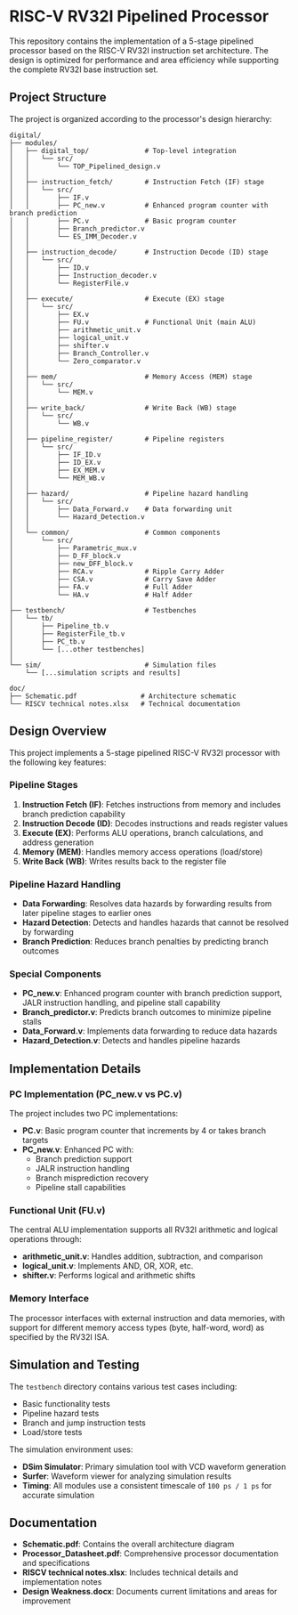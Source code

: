 # RISC-V RV32I Pipelined Processor

This repository contains the implementation of a 5-stage pipelined processor based on the RISC-V RV32I instruction set architecture. The design is optimized for performance and area efficiency while supporting the complete RV32I base instruction set.

## Project Structure

The project is organized according to the processor's design hierarchy:

```
digital/
├── modules/
│   ├── digital_top/              # Top-level integration
│   │   └── src/
│   │       └── TOP_Pipelined_design.v
│   │
│   ├── instruction_fetch/        # Instruction Fetch (IF) stage
│   │   └── src/
│   │       ├── IF.v
│   │       ├── PC_new.v          # Enhanced program counter with branch prediction
│   │       ├── PC.v              # Basic program counter
│   │       ├── Branch_predictor.v
│   │       └── ES_IMM_Decoder.v
│   │
│   ├── instruction_decode/       # Instruction Decode (ID) stage
│   │   └── src/
│   │       ├── ID.v
│   │       ├── Instruction_decoder.v
│   │       └── RegisterFile.v
│   │
│   ├── execute/                  # Execute (EX) stage
│   │   └── src/
│   │       ├── EX.v
│   │       ├── FU.v              # Functional Unit (main ALU)
│   │       ├── arithmetic_unit.v
│   │       ├── logical_unit.v
│   │       ├── shifter.v
│   │       ├── Branch_Controller.v
│   │       └── Zero_comparator.v
│   │
│   ├── mem/                      # Memory Access (MEM) stage
│   │   └── src/
│   │       └── MEM.v
│   │
│   ├── write_back/               # Write Back (WB) stage
│   │   └── src/
│   │       └── WB.v
│   │
│   ├── pipeline_register/        # Pipeline registers
│   │   └── src/
│   │       ├── IF_ID.v
│   │       ├── ID_EX.v
│   │       ├── EX_MEM.v
│   │       └── MEM_WB.v
│   │
│   ├── hazard/                   # Pipeline hazard handling
│   │   └── src/
│   │       ├── Data_Forward.v    # Data forwarding unit
│   │       └── Hazard_Detection.v
│   │
│   └── common/                   # Common components
│       └── src/
│           ├── Parametric_mux.v
│           ├── D_FF_block.v
│           ├── new_DFF_block.v
│           ├── RCA.v             # Ripple Carry Adder
│           ├── CSA.v             # Carry Save Adder
│           ├── FA.v              # Full Adder
│           └── HA.v              # Half Adder
│
├── testbench/                    # Testbenches
│   └── tb/
│       ├── Pipeline_tb.v
│       ├── RegisterFile_tb.v
│       ├── PC_tb.v
│       └── [...other testbenches]
│
└── sim/                          # Simulation files
    └── [...simulation scripts and results]

doc/
├── Schematic.pdf                # Architecture schematic
└── RISCV technical notes.xlsx   # Technical documentation
```

## Design Overview

This project implements a 5-stage pipelined RISC-V RV32I processor with the following key features:

### Pipeline Stages

1. **Instruction Fetch (IF)**: Fetches instructions from memory and includes branch prediction capability
2. **Instruction Decode (ID)**: Decodes instructions and reads register values
3. **Execute (EX)**: Performs ALU operations, branch calculations, and address generation
4. **Memory (MEM)**: Handles memory access operations (load/store)
5. **Write Back (WB)**: Writes results back to the register file

### Pipeline Hazard Handling

- **Data Forwarding**: Resolves data hazards by forwarding results from later pipeline stages to earlier ones
- **Hazard Detection**: Detects and handles hazards that cannot be resolved by forwarding
- **Branch Prediction**: Reduces branch penalties by predicting branch outcomes

### Special Components

- **PC_new.v**: Enhanced program counter with branch prediction support, JALR instruction handling, and pipeline stall capability
- **Branch_predictor.v**: Predicts branch outcomes to minimize pipeline stalls
- **Data_Forward.v**: Implements data forwarding to reduce data hazards
- **Hazard_Detection.v**: Detects and handles pipeline hazards

## Implementation Details

### PC Implementation (PC_new.v vs PC.v)

The project includes two PC implementations:

- **PC.v**: Basic program counter that increments by 4 or takes branch targets
- **PC_new.v**: Enhanced PC with:
  - Branch prediction support
  - JALR instruction handling
  - Branch misprediction recovery
  - Pipeline stall capabilities

### Functional Unit (FU.v)

The central ALU implementation supports all RV32I arithmetic and logical operations through:
- **arithmetic_unit.v**: Handles addition, subtraction, and comparison
- **logical_unit.v**: Implements AND, OR, XOR, etc.
- **shifter.v**: Performs logical and arithmetic shifts

### Memory Interface

The processor interfaces with external instruction and data memories, with support for different memory access types (byte, half-word, word) as specified by the RV32I ISA.

## Simulation and Testing

The `testbench` directory contains various test cases including:
- Basic functionality tests
- Pipeline hazard tests
- Branch and jump instruction tests
- Load/store tests

The simulation environment uses:
- **DSim Simulator**: Primary simulation tool with VCD waveform generation
- **Surfer**: Waveform viewer for analyzing simulation results
- **Timing**: All modules use a consistent timescale of `100 ps / 1 ps` for accurate simulation

## Documentation

- **Schematic.pdf**: Contains the overall architecture diagram
- **Processor_Datasheet.pdf**: Comprehensive processor documentation and specifications
- **RISCV technical notes.xlsx**: Includes technical details and implementation notes
- **Design Weakness.docx**: Documents current limitations and areas for improvement
